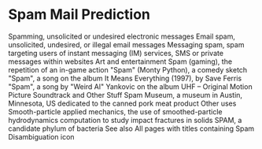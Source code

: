 # Spam Mail Prediction

Spamming, unsolicited or undesired electronic messages
Email spam, unsolicited, undesired, or illegal email messages
Messaging spam, spam targeting users of instant messaging (IM) services, SMS or private messages within websites
Art and entertainment
Spam (gaming), the repetition of an in-game action
"Spam" (Monty Python), a comedy sketch
"Spam", a song on the album It Means Everything (1997), by Save Ferris
"Spam", a song by "Weird Al" Yankovic on the album UHF – Original Motion Picture Soundtrack and Other Stuff
Spam Museum, a museum in Austin, Minnesota, US dedicated to the canned pork meat product
Other uses
Smooth-particle applied mechanics, the use of smoothed-particle hydrodynamics computation to study impact fractures in solids
SPAM, a candidate phylum of bacteria
See also
All pages with titles containing Spam
Disambiguation icon

